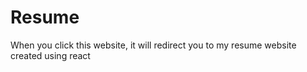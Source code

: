 # Resume
When you click this website, it will redirect you to my resume website created using react
